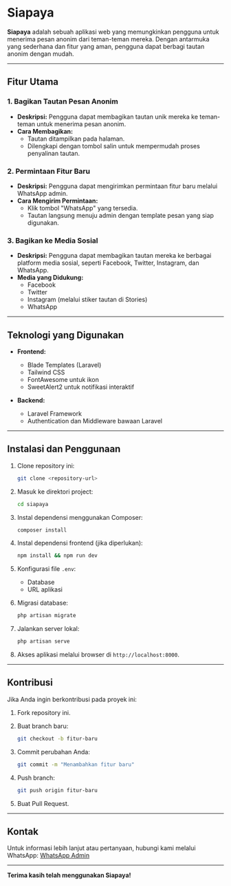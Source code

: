 # Siapaya

**Siapaya** adalah sebuah aplikasi web yang memungkinkan pengguna untuk menerima pesan anonim dari teman-teman mereka. Dengan antarmuka yang sederhana dan fitur yang aman, pengguna dapat berbagi tautan anonim dengan mudah.

---

## Fitur Utama

### 1. Bagikan Tautan Pesan Anonim
- **Deskripsi:**
  Pengguna dapat membagikan tautan unik mereka ke teman-teman untuk menerima pesan anonim.
- **Cara Membagikan:**
  - Tautan ditampilkan pada halaman.
  - Dilengkapi dengan tombol salin untuk mempermudah proses penyalinan tautan.

### 2. Permintaan Fitur Baru
- **Deskripsi:**
  Pengguna dapat mengirimkan permintaan fitur baru melalui WhatsApp admin.
- **Cara Mengirim Permintaan:**
  - Klik tombol "WhatsApp" yang tersedia.
  - Tautan langsung menuju admin dengan template pesan yang siap digunakan.

### 3. Bagikan ke Media Sosial
- **Deskripsi:**
  Pengguna dapat membagikan tautan mereka ke berbagai platform media sosial, seperti Facebook, Twitter, Instagram, dan WhatsApp.
- **Media yang Didukung:**
  - Facebook
  - Twitter
  - Instagram (melalui stiker tautan di Stories)
  - WhatsApp

---

## Teknologi yang Digunakan
- **Frontend:**
  - Blade Templates (Laravel)
  - Tailwind CSS
  - FontAwesome untuk ikon
  - SweetAlert2 untuk notifikasi interaktif

- **Backend:**
  - Laravel Framework
  - Authentication dan Middleware bawaan Laravel

---

## Instalasi dan Penggunaan

1. Clone repository ini:
    ```bash
    git clone <repository-url>
    ```

2. Masuk ke direktori project:
    ```bash
    cd siapaya
    ```

3. Instal dependensi menggunakan Composer:
    ```bash
    composer install
    ```

4. Instal dependensi frontend (jika diperlukan):
    ```bash
    npm install && npm run dev
    ```

5. Konfigurasi file `.env`:
    - Database
    - URL aplikasi

6. Migrasi database:
    ```bash
    php artisan migrate
    ```

7. Jalankan server lokal:
    ```bash
    php artisan serve
    ```

8. Akses aplikasi melalui browser di `http://localhost:8000`.

---

## Kontribusi
Jika Anda ingin berkontribusi pada proyek ini:
1. Fork repository ini.

2. Buat branch baru:
    ```bash
    git checkout -b fitur-baru
    ```
3. Commit perubahan Anda:
    ```bash
    git commit -m "Menambahkan fitur baru"
    ```
4. Push branch:
    ```bash
    git push origin fitur-baru
    ```
5. Buat Pull Request.

---

## Kontak
Untuk informasi lebih lanjut atau pertanyaan, hubungi kami melalui WhatsApp: [WhatsApp Admin](https://wa.me/6285157433395)

---

**Terima kasih telah menggunakan Siapaya!**
